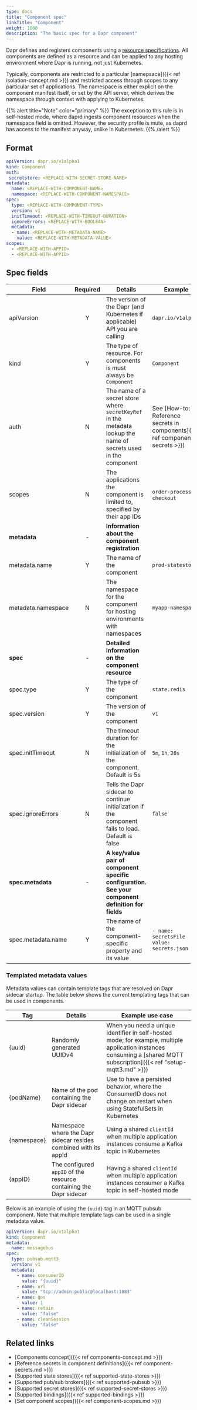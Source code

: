 ```yaml
---
type: docs
title: "Component spec"
linkTitle: "Component"
weight: 1000
description: "The basic spec for a Dapr component"
---
```


Dapr defines and registers components using a [resource specifications](https://kubernetes.io/docs/tasks/extend-kubernetes/custom-resources/custom-resource-definitions/). All components are defined as a resource and can be applied to any hosting environment where Dapr is running, not just Kubernetes.

Typically, components are restricted to a particular [namepsace]({{< ref isolation-concept.md >}}) and restricted access through scopes to any particular set of applications. The namespace is either explicit on the component manifest itself, or set by the API server, which derives the namespace through context with applying to Kubernetes. 

{{% alert title="Note" color="primary" %}}
The exception to this rule is in self-hosted mode, where daprd ingests component resources when the namespace field is omitted. However, the security profile is mute, as daprd has access to the manifest anyway, unlike in Kubernetes.
{{% /alert %}}

## Format

```yaml
apiVersion: dapr.io/v1alpha1
kind: Component
auth: 
 secretstore: <REPLACE-WITH-SECRET-STORE-NAME>
metadata:
  name: <REPLACE-WITH-COMPONENT-NAME>
  namespace: <REPLACE-WITH-COMPONENT-NAMESPACE>
spec:
  type: <REPLACE-WITH-COMPONENT-TYPE>
  version: v1
  initTimeout: <REPLACE-WITH-TIMEOUT-DURATION>
  ignoreErrors: <REPLACE-WITH-BOOLEAN>
  metadata:
  - name: <REPLACE-WITH-METADATA-NAME>
    value: <REPLACE-WITH-METADATA-VALUE>
scopes:
  - <REPLACE-WITH-APPID>
  - <REPLACE-WITH-APPID>
```

## Spec fields

| Field              | Required | Details | Example |
|--------------------|:--------:|---------|---------|
| apiVersion         | Y        | The version of the Dapr (and Kubernetes if applicable) API you are calling | `dapr.io/v1alpha1`
| kind               | Y        | The type of resource. For components is must always be `Component` | `Component`
| auth               | N        | The name of a secret store where `secretKeyRef` in the metadata lookup the name of secrets used in the component | See [How-to: Reference secrets in components]({{< ref component-secrets >}})
| scopes             | N        | The applications the component is limited to, specified by their app IDs | `order-processor`, `checkout`  
| **metadata**       | -        | **Information about the component registration** |
| metadata.name      | Y        | The name of the component | `prod-statestore`
| metadata.namespace | N        | The namespace for the component for hosting environments with namespaces | `myapp-namespace`
| **spec**           | -        | **Detailed information on the component resource**
| spec.type          | Y        | The type of the component | `state.redis`
| spec.version       | Y        | The version of the component | `v1`
| spec.initTimeout   | N        | The timeout duration for the initialization of the component. Default is 5s  | `5m`, `1h`, `20s`
| spec.ignoreErrors  | N        | Tells the Dapr sidecar to continue initialization if the component fails to load. Default is false  | `false`
| **spec.metadata**  | -        | **A key/value pair of component specific configuration. See your component definition for fields**|
| spec.metadata.name | Y        | The name of the component-specific property and its value | `- name: secretsFile` <br>   `value: secrets.json`

### Templated metadata values

Metadata values can contain template tags that are resolved on Dapr sidecar startup. The table below shows the current templating tags that can be used in components.

| Tag         | Details                                                            | Example use case                                                                                                                                                       |
|-------------|--------------------------------------------------------------------|------------------------------------------------------------------------------------------------------------------------------------------------------------------------|
| {uuid}      | Randomly generated UUIDv4                                          | When you need a unique identifier in self-hosted mode; for example, multiple application instances consuming a [shared MQTT subscription]({{< ref "setup-mqtt3.md" >}}) |
| {podName}   | Name of the pod containing the Dapr sidecar                        | Use to have a persisted behavior, where the ConsumerID does not change on restart when using StatefulSets in Kubernetes                                                |
| {namespace} | Namespace where the Dapr sidecar resides combined with its appId   | Using a shared `clientId` when multiple application instances consume a Kafka topic in Kubernetes                                                                      |
| {appID}     | The configured `appID` of the resource containing the Dapr sidecar | Having a shared `clientId` when multiple application instances consumer a Kafka topic in self-hosted mode                                                              |

Below is an example of using the `{uuid}` tag in an MQTT pubsub component. Note that multiple template tags can be used in a single metadata value.

```yaml
apiVersion: dapr.io/v1alpha1
kind: Component
metadata:
  name: messagebus
spec:
  type: pubsub.mqtt3
  version: v1
  metadata:
    - name: consumerID
      value: "{uuid}"
    - name: url
      value: "tcp://admin:public@localhost:1883"
    - name: qos
      value: 1
    - name: retain
      value: "false"
    - name: cleanSession
      value: "false"
```

## Related links
- [Components concept]({{< ref components-concept.md >}})
- [Reference secrets in component definitions]({{< ref component-secrets.md >}})
- [Supported state stores]({{< ref supported-state-stores >}})
- [Supported pub/sub brokers]({{< ref supported-pubsub >}})
- [Supported secret stores]({{< ref supported-secret-stores >}})
- [Supported bindings]({{< ref supported-bindings >}})
- [Set component scopes]({{< ref component-scopes.md >}})
